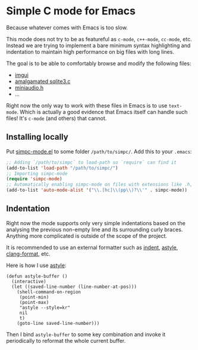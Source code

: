# Simple C mode for Emacs

Because whatever comes with Emacs is too slow.

This mode does not try to be as featureful as `c-mode`, `c++-mode`,
`cc-mode`, etc. Instead we are trying to implement a bare minimum
syntax highlighting and indentation to maintain high performance on
big files with long lines.

The goal is to be able to comfortably browse and modify the following files:
- [imgui](https://raw.githubusercontent.com/ocornut/imgui/fb7f6cab8c322731da336e553915e944bf386e62/imgui.h)
- [amalgamated sqlite3.c](https://raw.githubusercontent.com/IreneKnapp/direct-sqlite/a74cc50c735053c7c49c487a66e7756b524db883/cbits/sqlite3.c)
- [miniaudio.h](https://raw.githubusercontent.com/mackron/miniaudio/refs/heads/master/miniaudio.h)
- ...

Right now the only way to work with these files in Emacs is to use
`text-mode`. Which is actually a good evidence that Emacs itself can
handle such files! It's `c-mode` (and others) that cannot.

## Installing locally

Put [simpc-mode.el](./simpc-mode.el) to some folder `/path/to/simpc/`. Add this to your `.emacs`:

```el
;; Adding `/path/to/simpc` to load-path so `require` can find it
(add-to-list 'load-path "/path/to/simpc/")
;; Importing simpc-mode
(require 'simpc-mode)
;; Automatically enabling simpc-mode on files with extensions like .h, .c, .cpp, .hpp
(add-to-list 'auto-mode-alist '("\\.[hc]\\(pp\\)?\\'" . simpc-mode))
```

## Indentation

Right now the mode supports only very simple indentations based on the
analysing the previous non-empty line and its surrounding curly
braces. Anything more complicated is outside of the scope of the
project.

It is recommended to use an external formatter such as
[indent](https://www.gnu.org/software/indent/),
[astyle](http://astyle.sourceforge.net/),
[clang-format](https://clang.llvm.org/docs/ClangFormat.html), etc.

Here is how I use [astyle](http://astyle.sourceforge.net/):

```emacs-lisp
(defun astyle-buffer ()
  (interactive)
  (let ((saved-line-number (line-number-at-pos)))
    (shell-command-on-region
     (point-min)
     (point-max)
     "astyle --style=kr"
     nil
     t)
    (goto-line saved-line-number)))
```

Then I bind `astyle-buffer` to some key combination and invoke it
periodically to reformat the whole current buffer.
